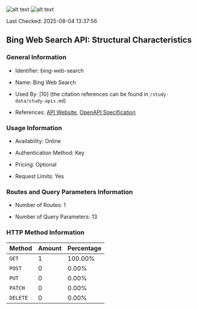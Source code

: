 ![alt text](https://img.shields.io/badge/OpenAPI_Specification-Valid-brightgreen.svg) ![alt text](https://img.shields.io/badge/Server_URL-Invalid-red.svg) 

Last Checked: 2025-08-04 13:37:56

## Bing Web Search API: Structural Characteristics

### General Information

- Identifier: bing-web-search

- Name: Bing Web Search

- Used By: [10] (the citation references can be found in `/study-data/study-apis.md`)

- References: [API Website](https://www.microsoft.com/en-us/bing/apis/bing-web-search-api), [OpenAPI Specification](https://github.com/microsoft/bing-search-specs/blob/master/WebSearch/stable/v1.0/WebSearch.json)

### Usage Information

- Availability: Online

- Authentication Method: Key

- Pricing: Optional

- Request Limits: Yes

### Routes and Query Parameters Information

- Number of Routes: 1

- Number of Query Parameters: 13

### HTTP Method Information

| Method | Amount | Percentage |
|--------|--------|------------|
| `GET` | 1 | 100.00% |
| `POST` | 0 | 0.00% |
| `PUT` | 0 | 0.00% |
| `PATCH` | 0 | 0.00% |
| `DELETE` | 0 | 0.00% |
